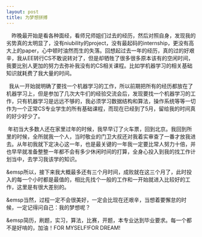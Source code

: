 ```yaml
---
layout: post
title: 为梦想拼搏
---
```


&emsp;昨晚最开始是看各种面经，看师兄师姐们过去的经历，然后对照自身，发现我的劣势真的太明显了，没有niubility的project，没有最起码的internship，更没有高大上的paper，心中顿时油然而生的失落。回想起过去一年的经历，真的过的好艰辛，我从EE转行CS不敢说转对了，但是却牺牲了很多很多原本该有的空闲时间，我要比别人更加的努力去弥补我没有的CS相关课程。比如学机器学习的相关基础知识就耗费了我大量的时间。

&ensp;我从一开始就明确了要找一个机器学习的工作，所以前期把所有的经历都放在了机器学习上，但是参加了几次大牛们的经验交流会后，发现要找一个机器学习的工作，只有机器学习是远远不够的，我必须学习数据结构和算法，操作系统等等一切作为一个正常CS专业学生的所有基础课程，而现在已经到了5月，留给我的时间真的好少好少了。

&nbsp;年初当大多数人还在家里过年的时候，我早早订了火车票，回到北京。我回到所里的时候，全所就我一个人，当时敬业的门卫大叔还对我着实审查了一番才放我进去。从年初我就下定决心这一年，也是最关键的一年我一定要比常人努力十倍，并也早早就准备整整一年都不会有多少休闲时间的打算，全身心投入到我的找工作计划当中，去学习我该学的知识。

&emsp所以，接下来我大概最多还有三个月时间，成败就在这三个月了，此时投入的每一个小时都是最值的，相比先找个一般的工作和一开始就进入比较好的工作，这里是有很大差别的。

&emsp当然，过程一定不会很美好，一定会比现在还艰辛，当想着要懈怠的时候，一定记得问自己：我的梦想呢？

&emsp简历，刷题，实习，算法，比赛，开题，本专业达到毕业要求。每一个都不是好啃的，加油！FOR MYSELF!FOR DREAM!
